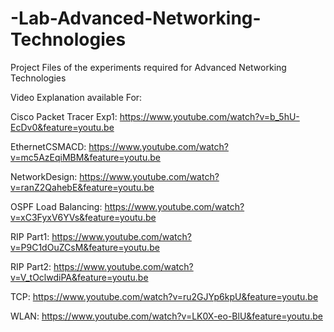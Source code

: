 # -Lab-Advanced-Networking-Technologies
Project Files of the experiments required for Advanced Networking Technologies

Video Explanation available For:

Cisco Packet Tracer Exp1:         https://www.youtube.com/watch?v=b_5hU-EcDv0&feature=youtu.be

EthernetCSMACD:                   https://www.youtube.com/watch?v=mc5AzEqiMBM&feature=youtu.be

NetworkDesign:                    https://www.youtube.com/watch?v=ranZ2QahebE&feature=youtu.be

OSPF Load Balancing:              https://www.youtube.com/watch?v=xC3FyxV6YVs&feature=youtu.be

RIP Part1:                        https://www.youtube.com/watch?v=P9C1dOuZCsM&feature=youtu.be

RIP Part2:                        https://www.youtube.com/watch?v=V_tOclwdiPA&feature=youtu.be

TCP:                              https://www.youtube.com/watch?v=ru2GJYp6kpU&feature=youtu.be

WLAN:                             https://www.youtube.com/watch?v=LK0X-eo-BlU&feature=youtu.be
